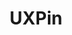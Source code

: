 ---
title: UXPin
intro: Collaborative online UX design and prototyping.
linkurl: http://www.uxpin.com
category:
- Wireframing
- Prototyping
logo: "uxp.png"
---